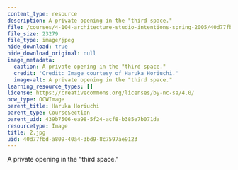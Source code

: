 ```yaml
---
content_type: resource
description: A private opening in the "third space."
file: /courses/4-104-architecture-studio-intentions-spring-2005/40d77fbda80940a43bd98c7597ae9123_2.jpg
file_size: 23279
file_type: image/jpeg
hide_download: true
hide_download_original: null
image_metadata:
  caption: A private opening in the "third space."
  credit: 'Credit: Image courtesy of Haruka Horiuchi.'
  image-alt: A private opening in the "third space."
learning_resource_types: []
license: https://creativecommons.org/licenses/by-nc-sa/4.0/
ocw_type: OCWImage
parent_title: Haruka Horiuchi
parent_type: CourseSection
parent_uid: 439b7506-ea98-5f24-acf8-b385e7b071da
resourcetype: Image
title: 2.jpg
uid: 40d77fbd-a809-40a4-3bd9-8c7597ae9123
---
```

A private opening in the "third space."